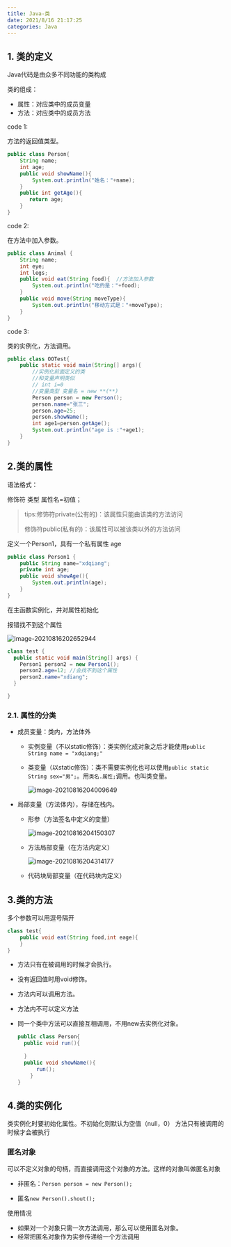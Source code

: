 ```yaml
---
title: Java-类
date: 2021/8/16 21:17:25
categories: Java
---
```




## 1. 类的定义

Java代码是由众多不同功能的类构成

类的组成：
- 属性：对应类中的成员变量
- 方法：对应类中的成员方法

code 1:

方法的返回值类型。

```java
public class Person{
    String name;
    int age;
    public void showName(){
        System.out.println("姓名："+name);
    }
    public int getAge(){
       return age; 
    }
}
```

code 2:

在方法中加入参数。

```java
public class Animal {
    String name;
    int eye;
    int legs;
    public void eat(String food){  //方法加入参数
        System.out.println("吃的是："+food);
    }
    public void move(String moveType){
        System.out.println("移动方式是："+moveType);
    }
}
```

code 3:

类的实例化，方法调用。

```java
public class OOTest{
    public static void main(String[] args){
        //实例化前面定义的类
        //和变量声明类似
        // int i=0
        //变量类型 变量名 = new **(**)
        Person person = new Person(); 
        person.name="张三";
        person.age=25;
        person.showName();
        int age1=person.getAge();
        System.out.println("age is :"+age1);
    }
}
```



## 2.类的属性

语法格式：

修饰符 类型 属性名=初值；

> tips:修饰符private(公有的)：该属性只能由该类的方法访问
>
> 修饰符public(私有的)：该属性可以被该类以外的方法访问

定义一个Person1，具有一个私有属性 age

```java
public class Person1 {
    public String name="xdqiang";
    private int age;
    public void showAge(){
        System.out.println(age);
    }   
}
```

在主函数实例化，并对属性初始化

报错找不到这个属性

![image-20210816202652944](https://gitee.com/xdqiang/picbed/raw/master/imgOfBlog/image-20210816202652944.png)

```java
class test {
  public static void main(String[] args) {
    Person1 person2 = new Person1();
    person2.age=12; //会找不到这个属性
    person2.name="xdiang";
  }

}
```



### 2.1. 属性的分类

- 成员变量：类内，方法体外

  - 实例变量（不以static修饰）：类实例化成对象之后才能使用`public String name = "xdqiang;"`

  - 类变量（以static修饰）：类不需要实例化也可以使用`public static String sex="男";`。用`类名.属性;`调用。也叫类变量。

    ![image-20210816204009649](https://gitee.com/xdqiang/picbed/raw/master/imgOfBlog/image-20210816204009649.png)

- 局部变量（方法体内），存储在栈内。

  - 形参（方法签名中定义的变量）

    ![image-20210816204150307](https://gitee.com/xdqiang/picbed/raw/master/imgOfBlog/image-20210816204150307.png)

  - 方法局部变量（在方法内定义）

    ![image-20210816204314177](https://gitee.com/xdqiang/picbed/raw/master/imgOfBlog/image-20210816204314177.png)

  - 代码块局部变量（在代码块内定义）



## 3.类的方法

多个参数可以用逗号隔开

```java
class test{
    public void eat(String food,int eage){
    }
}
```



- 方法只有在被调用的时候才会执行。

- 没有返回值时用void修饰。

- 方法内可以调用方法。

- 方法内不可以定义方法

- 同一个类中方法可以直接互相调用，不用new去实例化对象。

  ```java
  public class Person{
  	public void run(){
  		
  	} 
  	public void showName(){
  		run();
      }
  }
  ```

  

## 4.类的实例化

类实例化时要初始化属性。不初始化则默认为空值（null，0）
方法只有被调用的时候才会被执行

### 匿名对象

可以不定义对象的句柄，而直接调用这个对象的方法。这样的对象叫做匿名对象

- 非匿名：`Person person = new Person();`

- 匿名`new Person().shout();`

使用情况

- 如果对一个对象只需一次方法调用，那么可以使用匿名对象。
- 经常把匿名对象作为实参传递给一个方法调用



